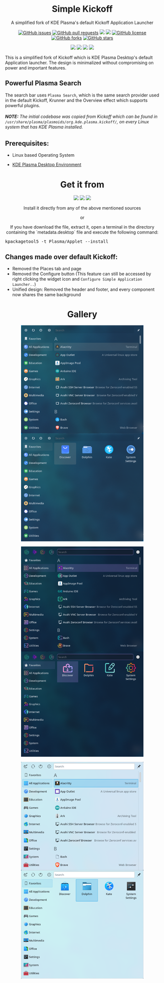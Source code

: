 <p align="center">
 <h1 align="center">Simple Kickoff</h1>
 <p align="center">A simplified fork of KDE Plasma's default Kickoff Application Launcher</p>
</p>

<p align="center">
 <a href="https://github.com/HimDek/Simple-Kickoff-for-Plasma/issues"><img alt="GitHub issues" src="https://img.shields.io/github/issues/HimDek/Simple-Kickoff-for-Plasma?style=flat-square"></a>
 <a href="https://github.com/HimDek/Simple-Kickoff-for-Plasma/pulls"><img alt="GitHub pull requests" src="https://img.shields.io/github/issues-pr/himdek/Simple-Kickoff-for-Plasma?style=flat-square"></a>
 <a href="https://github.com/HimDek/Simple-Kickoff-for-Plasma/"><img src="https://img.shields.io/badge/GitHub-View%20sourcecode-blue?style=flat-square&logo=github&color=blueviolet" /></a>
 <a href="https://himde.com/Simple-Kickoff-for-Plasma/"><img src="https://img.shields.io/badge/himdek.com-View%20Website-blue?style=flat-square&logo=Internet-Explorer&color=blue" /></a>
 <a href="https://github.com/HimDek/Simple-Kickoff-for-Plasma/blob/master/LICENSE.md"><img alt="GitHub license" src="https://img.shields.io/github/license/HimDek/Simple-Kickoff-for-Plasma?style=flat-square"></a>
 <a href="https://github.com/HimDek/Simple-Kickoff-for-Plasma/network"><img alt="GitHub forks" src="https://img.shields.io/github/forks/HimDek/Simple-Kickoff-for-Plasma?style=flat-square"></a>
 <a href="https://github.com/HimDek/Simple-Kickoff-for-Plasma/stargazers"><img alt="GitHub stars" src="https://img.shields.io/github/stars/HimDek/Simple-Kickoff-for-Plasma?style=flat-square"></a>
</p>

<p align="center">
  <a href="#gallery"><img src="https://img.shields.io/badge/View%20Screenshots-blueviolet?style=for-the-badge" /></a>
  <a href="#powerful-plasma-search"><img src="https://img.shields.io/badge/Powerful%20Plasma%20Search-blue?style=for-the-badge" /></a>
  <a href="#prerequisites"><img src="https://img.shields.io/badge/Install-green?style=for-the-badge" /></a>
  <a href="#changes-made-over-default-kickoff"><img src="https://img.shields.io/badge/Differenciation%20from%20Kickoff-orange?style=for-the-badge" /></a>
</p>

This is a simplified fork of Kickoff which is KDE Plasma Desktop's default Application launcher. The design is minimalized without compromising on power and important features.

## Powerful Plasma Search
The search bar uses `Plasma Search`, which is the same search provider used in the default Kickoff, Krunner and the Overview effect which supports powerful plugins.

###### **NOTE:** The initial codebase was copied from Kickoff which can be found in `/usr/share/plasma/plasmoids/org.kde.plasma.kickoff/`, on every Linux system that has KDE Plasma installed.

## Prerequisites:
* Linux based Operating System

* [KDE Plasma Desktop Environment](https://kde.org/plasma-desktop/)


<h1 align="center">Get it from</h1>

<p align="center">
  <a href="https://www.pling.com/p/1819888"><img height="50px" src="https://img.shields.io/badge/Pling%20Store-informational?style=for-the-badge&color=orange" /></a>
  <a href="https://store.kde.org/p/1819888"><img height="50px" src="https://img.shields.io/badge/KDE%20Store-informational?style=for-the-badge&logo=KDE" /></a>
  <a href="https://www.opendesktop.org/p/1819888"><img height="50px" src="https://img.shields.io/badge/openDesktop-informational?style=for-the-badge&color=blueviolet" /></a>
</p>

<p align="center">Install it directly from any of the above mentioned sources</p>

<p align="center">or</p>

<p align="center">If you have download the file, extract it, open a terminal in the directory containing the `metadata.desktop` file and execute the following command:</p>

<p align="center">
  <pre>kpackagetool5 -t Plasma/Applet --install</pre>
</p>

## Changes made over default Kickoff:

* Removed the Places tab and page
* Removed the Configure button (This feature can still be accessed by right clicking the widget icon and `Configure Simple Application Launcher..`)
* Unified design: Removed the header and footer, and every component now shares the same background

<h1 id="gallery" align="center">Gallery</h1>

<p align="center">
<img width="400px" src="assets/20220620_195604_Nordic_Round_List.png" align="center"/>
<img width="400px" src="assets/20220620_195604_Nordic_Round_Grid.png" align="center"/>
<br /><br />
<img width="400px" src="assets/20220620_195930_Sweet_List.png" align="center"/>
<img width="400px" src="assets/20220620_195930_Sweet_Grid.png" align="center"/>
<br /><br />
<img width="400px" src="assets/20220620_200013_Breeze_List.png" align="center"/>
<img width="400px" src="assets/20220620_200013_Breeze_Grid.png" align="center"/>
</p>
